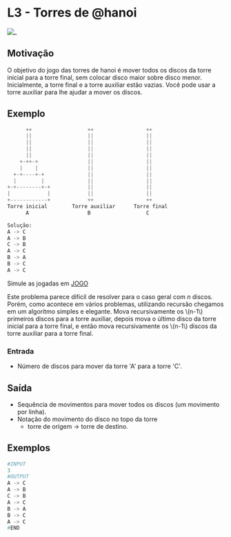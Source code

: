 # L3 - Torres de @hanoi

![_](https://raw.githubusercontent.com/qxcodefup/arcade/master/base/hanoi/cover.jpg)

## Motivação

O objetivo do jogo das torres de hanoi é mover todos os discos da torre inicial para a torre final, sem colocar disco maior sobre disco menor. Inicialmente, a torre final e a torre auxiliar estão vazias. Você pode usar a torre auxiliar para lhe ajudar a mover os discos.

## Exemplo

```py
      ++                  ++                 ++
      ||                  ||                 ||
      ||                  ||                 ||
      ||                  ||                 ||
      ||                  ||                 ||
    +-++-+                ||                 ||
    |    |                ||                 ||
  +-+----+-+              ||                 ||
  |        |              ||                 ||
+-+--------+-+            ||                 ||
|            |            ||                 ||
+------------+            ++                 ++
Torre inicial        Torre auxiliar      Torre final
      A                   B                  C

Solução:
A -> C
A -> B
C -> B
A -> C
B -> A
B -> C
A -> C

```

Simule as jogadas em [JOGO](http://www.dynamicdrive.com/dynamicindex12/towerhanoi.htm)

Este problema parece difícil de resolver para o caso geral com _n_ discos. Porém, como acontece em vários problemas, utilizando recursão chegamos em um algoritmo simples e elegante. Mova recursivamente os \\(n-1\\) primeiros discos para a torre auxiliar, depois mova o último disco da torre inicial para a torre final, e então mova recursivamente os \\(n-1\\) discos da torre auxiliar para a torre final.

### Entrada

- Número de discos para mover da torre 'A' para a torre 'C'.

## Saída

- Sequência de movimentos para mover todos os discos (um movimento por linha).
- Notação do movimento do disco no topo da torre
  - torre de origem -> torre de destino.

## Exemplos

``` py
#INPUT
3
#OUTPUT
A -> C
A -> B
C -> B
A -> C
B -> A
B -> C
A -> C
#END
```
